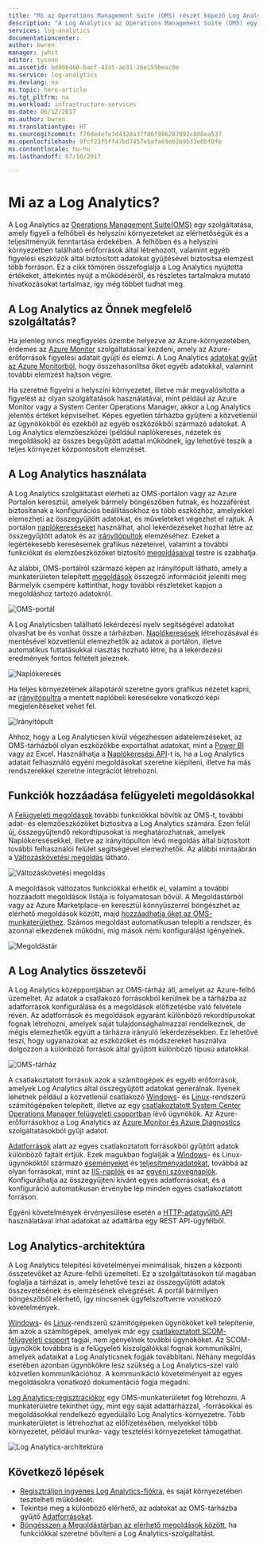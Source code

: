 ```yaml
---
title: "Mi az Operations Management Suite (OMS) részét képező Log Analytics? | Microsoft Docs"
description: "A Log Analytics az Operations Management Suite (OMS) egy szolgáltatása, amely segít összegyűjteni és elemezni a felhőben és a helyszíni környezetekben található erőforrások által létrehozott működési adatokat.  Ez a cikk tömör áttekintést nyújt a Log Analytics különböző összetevőiről, és részletes tartalmakra mutató hivatkozásokat tartalmaz."
services: log-analytics
documentationcenter: 
author: bwren
manager: jwhit
editor: tysonn
ms.assetid: bd90b460-bacf-4345-ae31-26e155beac0e
ms.service: log-analytics
ms.devlang: na
ms.topic: hero-article
ms.tgt_pltfrm: na
ms.workload: infrastructure-services
ms.date: 06/12/2017
ms.author: bwren
ms.translationtype: HT
ms.sourcegitcommit: f76de4efe3d4328a37f86f986287092c808ea537
ms.openlocfilehash: 9fcf23f5ff47bd7457e5afa69eb2b9b33e0bf0fe
ms.contentlocale: hu-hu
ms.lasthandoff: 07/10/2017

---
```

# <a name="what-is-log-analytics"></a>Mi az a Log Analytics?
A Log Analytics az [Operations Management Suite\(OMS\)](../operations-management-suite/operations-management-suite-overview.md) egy szolgáltatása, amely figyeli a felhőbeli és helyszíni környezeteket az elérhetőségük és a teljesítményük fenntartása érdekében.  A felhőben és a helyszíni környezetben található erőforrások által létrehozott, valamint egyéb figyelési eszközök által biztosított adatokat gyűjtésével biztosítsa elemzést több forráson.  Ez a cikk tömören összefoglalja a Log Analytics nyújtotta értékeket, áttekintés nyújt a működéséről, és részletes tartalmakra mutató hivatkozásokat tartalmaz, így még többet tudhat meg.

## <a name="is-log-analytics-for-you"></a>A Log Analytics az Önnek megfelelő szolgáltatás?
Ha jelenleg nincs megfigyelés üzembe helyezve az Azure-környezetében, érdemes az [Azure Monitor](../monitoring-and-diagnostics/monitoring-overview.md) szolgáltatással kezdeni, amely az Azure-erőforrások figyelési adatait gyűjti és elemzi.  A Log Analytics [adatokat gyűjt az Azure Monitorból](log-analytics-azure-storage.md), hogy összehasonlítsa őket egyéb adatokkal, valamint további elemzést hajtson végre.

Ha szeretné figyelni a helyszíni környezetet, illetve már megvalósította a figyelést az olyan szolgáltatások használatával, mint például az Azure Monitor vagy a System Center Operations Manager, akkor a Log Analytics jelentős értéket képviselhet.  Képes egyetlen tárházba gyűjteni a közvetlenül az ügynökökből és ezekből az egyéb eszközökből származó adatokat.  A Log Analytics elemzőeszközei (például naplókeresés, nézetek és megoldások) az összes begyűjtött adattal működnek, így lehetővé teszik a teljes környezet központosított elemzését.


## <a name="using-log-analytics"></a>A Log Analytics használata
A Log Analytics szolgáltatást elérheti az OMS-portálon vagy az Azure Portalon keresztül, amelyek bármely böngészőben futnak, és hozzáférést biztosítanak a konfigurációs beállításokhoz és több eszközhöz, amelyekkel elemezheti az összegyűjtött adatokat, és műveleteket végezhet el rajtuk.  A portálon [naplókereséseket](log-analytics-log-searches.md) használhat, ahol lekérdezéseket hozhat létre az összegyűjtött adatok és az [irányítópultok](log-analytics-dashboards.md) elemzéséhez. Ezeket a legértékesebb kereséseinek grafikus nézeteivel, valamint a további funkciókat és elemzőeszközöket biztosító [megoldásaival](log-analytics-add-solutions.md) testre is szabhatja.

Az alábbi, OMS-portálról származó képen az irányítópult látható, amely a munkaterületen telepített [megoldások](#add-functionality-with-management-solutions) összegző információit jeleníti meg  Bármelyik csempére kattinthat, hogy további részleteket kapjon a megoldáshoz tartozó adatokról.

![OMS-portál](media/log-analytics-overview/portal.png)

A Log Analyticsben található lekérdezési nyelv segítségével adatokat olvashat be és vonhat össze a tárházban.  [Naplókeresések](log-analytics-log-searches.md) létrehozásával és mentésével közvetlenül elemezhetők az adatok a portálon, illetve automatikus futtatásukkal riasztás hozható létre, ha a lekérdezési eredmények fontos feltételt jeleznek.

![Naplókeresés](media/log-analytics-overview/log-search.png)

Ha teljes környezetének állapotáról szeretne gyors grafikus nézetet kapni, az [irányítópultra](log-analytics-dashboards.md) a mentett naplóbeli keresésekre vonatkozó képi megjelenítéseket vehet fel.   

![Irányítópult](media/log-analytics-overview/dashboard.png)

Ahhoz, hogy a Log Analyticsen kívül végezhessen adatelemzéseket, az OMS-tárházból olyan eszközökbe exportálhat adatokat, mint a [Power BI](log-analytics-powerbi.md) vagy az Excel.  Használhatja a [Naplókeresési API](log-analytics-log-search-api.md)-t is, ha a Log Analytics adatait felhasználó egyéni megoldásokat szeretne kiépíteni, illetve ha más rendszerekkel szeretne integrációt létrehozni.

## <a name="add-functionality-with-management-solutions"></a>Funkciók hozzáadása felügyeleti megoldásokkal
A [Felügyeleti megoldások](log-analytics-add-solutions.md) további funkciókkal bővítik az OMS-t, további adat- és elemzőeszközöket biztosítva a Log Analytics számára.  Ezen felül új, összegyűjtendő rekordtípusokat is meghatározhatnak, amelyek Naplókeresésekkel, illetve az irányítópulton lévő megoldás által biztosított további felhasználói felület segítségével elemezhetők.  Az alábbi mintaábrán a [Változáskövetési megoldás](log-analytics-change-tracking.md) látható.

![Változáskövetési megoldás](media/log-analytics-overview/change-tracking.png)

A megoldások változatos funkciókkal érhetők el, valamint a további hozzáadott megoldások listája is folyamatosan bővül.  A Megoldástárból vagy az Azure Marketplace-en keresztül könnyűszerrel böngészhet az elérhető megoldások között, majd [hozzáadhatja őket az OMS-munkaterülethez](log-analytics-add-solutions.md).  Számos megoldást automatikusan telepíti a rendszer, és azonnal elkezdenek működni, míg mások némi konfigurálást igényelnek.

![Megoldástár](media/log-analytics-overview/solution-gallery.png)

## <a name="log-analytics-components"></a>A Log Analytics összetevői
A Log Analytics középpontjában az OMS-tárház áll, amelyet az Azure-felhő üzemeltet.  Az adatok a csatlakozó forrásokból kerülnek be a tárházba az adatforrások konfigurálása és a megoldások előfizetésbe való felvétele révén.  Az adatforrások és megoldások egyaránt különböző rekordtípusokat fognak létrehozni, amelyek saját tulajdonsághalmazzal rendelkeznek, de mégis elemezhetők együtt a tárházra irányuló lekérdezésekben.  Ez lehetővé teszi, hogy ugyanazokat az eszközöket és módszereket használva dolgozzon a különböző források által gyűjtött különböző típusú adatokkal.

![OMS-tárház](media/log-analytics-overview/overview.png)

A csatlakoztatott források azok a számítógépek és egyéb erőforrások, amelyek Log Analytics által összegyűjtött adatokat generálnak.  Ilyenek lehetnek például a közvetlenül csatlakozó [Windows](log-analytics-windows-agents.md)- és [Linux](log-analytics-linux-agents.md)-rendszerű számítógépeken telepített, illetve az egy [csatlakoztatott System Center Operations Manager felügyeleti csoportban](log-analytics-om-agents.md) lévő ügynökök.  Az Azure-erőforrásokhoz a Log Analytics az [Azure Monitor és Azure Diagnostics](log-analytics-azure-storage.md) szolgáltatásokból gyűjt adatot.

[Adatforrások](log-analytics-data-sources.md) alatt az egyes csatlakoztatott forrásokból gyűjtött adatok különböző fajtáit értjük.  Ezek magukban foglalják a [Windows](log-analytics-data-sources-windows-events.md)- és Linux-ügynököktől származó [eseményeket](log-analytics-data-sources-windows-events.md) és [teljesítményadatokat](log-analytics-data-sources-performance-counters.md), továbbá az olyan forrásokat, mint az [IIS-naplók](log-analytics-data-sources-iis-logs.md) és az [egyéni szövegnaplók](log-analytics-data-sources-custom-logs.md).  Konfigurálhatja az összegyűjteni kívánt egyes adatforrásokat, és a konfiguráció automatikusan érvénybe lép minden egyes csatlakoztatott forráson.

Egyéni követelmények érvényesülése esetén a [HTTP-adatgyűjtő API](log-analytics-data-collector-api.md) használatával írhat adatokat az adattárba egy REST API-ügyfélből.

## <a name="log-analytics-architecture"></a>Log Analytics-architektúra
A Log Analytics telepítési követelményei minimálisak, hiszen a központi összetevőket az Azure-felhő üzemelteti.  Ez a szolgáltatásokon túl magában foglalja a tárházat is, amely lehetővé teszi az összegyűjtött adatok összevetésének és elemzésének elvégzését.  A portál bármilyen böngészőből elérhető, így nincsenek ügyfélszoftverre vonatkozó követelmények.

[Windows](log-analytics-windows-agents.md)- és [Linux](log-analytics-linux-agents.md)-rendszerű számítógépeken ügynököket kell telepítenie, ám azok a számítógépek, amelyek már egy [csatlakoztatott SCOM-felügyeleti csoport](log-analytics-om-agents.md) tagjai, nem igényelnek további ügynököket.  Az SCOM-ügynökök továbbra is a felügyeleti kiszolgálókkal fognak kommunikálni, amelyek adataikat a Log Analyticsnek fogják továbbítani.  Néhány megoldás esetében azonban ügynökökre lesz szükség a Log Analytics-szel való közvetlen kommunikációhoz.  A kommunikáció követelményeit az egyes megoldásokra vonatkozó dokumentáció fogja megadni.

[Log Analytics-regisztrációkor](log-analytics-get-started.md) egy OMS-munkaterületet fog létrehozni.  A munkaterületre tekinthet úgy, mint egy saját adattárházzal, -forrásokkal és megoldásokkal rendelkező egyedülálló Log Analytics-környezetre. Több munkaterületet is létrehozhat az előfizetésében, melyekkel több környezetet, például munka- vagy tesztelési környezeteket támogathat.

![Log Analytics-architektúra](media/log-analytics-overview/architecture.png)

## <a name="next-steps"></a>Következő lépések
* [Regisztráljon ingyenes Log Analytics-fiókra](log-analytics-get-started.md), és saját környezetében tesztelheti működését.
* Tekintse meg a különböző elérhető, az adatokat az OMS-tárházba gyűjtő [Adatforrásokat](log-analytics-data-sources.md).
* [Böngésszen a Megoldástárban az elérhető megoldások között](log-analytics-add-solutions.md), ha funkciókkal szeretné bővíteni a Log Analytics-szolgáltatást.


